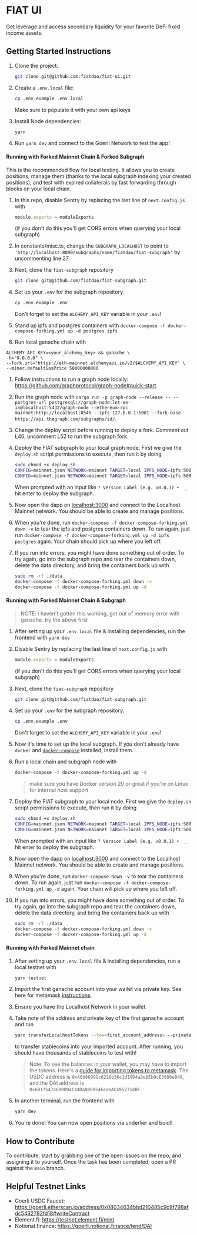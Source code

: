 # FIAT UI
Get leverage and access secondary liquidity for your favorite DeFi fixed income assets.

## Getting Started Instructions
1. Clone the project:
    ```sh
    git clone git@github.com:fiatdao/fiat-ui.git
    ```

1. Create a `.env.local` file:
    ```sh
    cp .env.example .env.local
    ```
    Make sure to populate it with your own api keys

1. Install Node dependencies:
    ```sh
    yarn
    ```

1. Run `yarn dev` and connect to the Goerli Network to test the app!

#### Running with Forked Mainnet Chain & Forked Subgraph

This is the recommended flow for local testing. It allows you to create positions, manage them (thanks to the local subgraph indexing your created positions), and test with expired collaterals by fast forwarding through blocks on your local chain.

1. In this repo, disable Sentry by replacing the last line of `next.config.js` with
    ```js
    module.exports = moduleExports
    ```
    (if you don't do this you'll get CORS errors when querying your local subgraph)

1. In constants/misc.ts, change the `SUBGRAPH_LOCALHOST` to point to `'http://localhost:8000/subgraphs/name/fiatdao/fiat-subgraph'` by uncommenting line 27

1. Next, clone the `fiat-subgraph` repository
    ```sh
    git clone git@github.com/fiatdao/fiat-subgraph.git
    ```

1. Set up your `.env` for the subgraph repository.
    ```sh
    cp .env.example .env
    ```
    Don't forget to set the `ALCHEMY_API_KEY` variable in your `.env`!

1. Stand up ipfs and postgres containers with `docker-compose -f docker-compose-forking.yml up -d postgres ipfs`

1. Run local ganache chain with
  ```
  ALCHEMY_API_KEY=<your_alchemy_key> && ganache \
  -h="0.0.0.0" \
  --fork.url="https://eth-mainnet.alchemyapi.io/v2/$ALCHEMY_API_KEY" \
  --miner.defaultGasPrice 50000000000
  ```

1. Follow instructions to run a graph node locally: https://github.com/graphprotocol/graph-node#quick-start

1. Run the graph node with `cargo run -p graph-node --release -- --postgres-url postgresql://graph-node:let-me-in@localhost:5432/graph-node --ethereum-rpc mainnet:http://localhost:8545 --ipfs 127.0.0.1:5001 --fork-base https://api.thegraph.com/subgraphs/id/`.

1. Change the deploy script before running to deploy a fork. Comment out L46, uncomment L52 to run the subgraph fork.

1. Deploy the FIAT subgraph to your local graph node. First we give the `deploy.sh` script permissions to execute, then run it by doing
    ```sh
    sudo chmod +x deploy.sh
    CONFIG=mainnet.json NETWORK=mainnet TARGET=local IPFS_NODE=ipfs:5001 GRAPH_NODE=http://localhost:8030 yarn build
    CONFIG=mainnet.json NETWORK=mainnet TARGET=local IPFS_NODE=ipfs:5001 GRAPH_NODE=http://localhost:8030 yarn deploy
    ```
    When prompted with an input like
    `? Version Label (e.g. v0.0.1) ‣  _ `
    hit enter to deploy the subgraph.

1. Now open the dapp on [localhost:3000](localhost:3000) and connect to the Localhost Mainnet network. You should be able to create and manage positions.

1. When you're done, run `docker-compose -f docker-compose-forking.yml down -v` to tear the ipfs and postgres containers down. To run again, just run `docker-compose -f docker-compose-forking.yml up -d ipfs postgres` again. Your chain should pick up where you left off.

1. If you run into errors, you might have done something out of order. To try again, go into the subgraph repo and tear the containers down, delete the data directory, and bring the containers back up with
    ```sh
    sudo rm -rf ./data
    docker-compose -f docker-compose-forking.yml down -v
    docker-compose -f docker-compose-forking.yml up -d
    ``` 

#### Running with Forked Mainnet Chain & Subgraph

> NOTE: i haven't gotten this working, got out of memory error with ganache. try the above first

1. After setting up your `.env.local` file & installing dependencies, run the frontend with `yarn dev`

1. Disable Sentry by replacing the last line of `next.config.js` with
    ```js
    module.exports = moduleExports
    ```
    (if you don't do this you'll get CORS errors when querying your local subgraph)

1. Next, clone the `fiat-subgraph` repository
    ```sh
    git clone git@github.com/fiatdao/fiat-subgraph.git
    ```

1. Set up your `.env` for the subgraph repository.
    ```sh
    cp .env.example .env
    ```
    Don't forget to set the `ALCHEMY_API_KEY` variable in your `.env`!

1. Now it's time to set up the local subgraph. If you don't already have `docker` and [`docker-compose`](https://github.com/docker/compose) installed, install them.

1. Run a local chain and subgraph node with
    ```sh
    docker-compose -f docker-compose-forking.yml up -d
    ```
    > make sure you have Docker version 20 or great if you're on Linux for internal host support

1. Deploy the FIAT subgraph to your local node. First we give the `deploy.sh` script permissions to execute, then run it by doing
    ```sh
    sudo chmod +x deploy.sh
    CONFIG=mainnet.json NETWORK=mainnet TARGET=local IPFS_NODE=ipfs:5001 GRAPH_NODE=http://localhost:8030 yarn build
    CONFIG=mainnet.json NETWORK=mainnet TARGET=local IPFS_NODE=ipfs:5001 GRAPH_NODE=http://localhost:8030 yarn build
    ```
    When prompted with an input like
    `? Version Label (e.g. v0.0.1) ‣  _ `
    hit enter to deploy the subgraph.

1. Now open the dapp on [localhost:3000](localhost:3000) and connect to the Localhost Mainnet network. You should be able to create and manage positions.

1. When you're done, run `docker-compose down -v` to tear the containers down. To run again, just run `docker-compose -f docker-compose-forking.yml up -d` again. Your chain will pick up where you left off.

1. If you run into errors, you might have done something out of order. To try again, go into the subgraph repo and tear the containers down, delete the data directory, and bring the containers back up with
    ```sh
    sudo rm -rf ./data
    docker-compose -f docker-compose-forking.yml down -v
    docker-compose -f docker-compose-forking.yml up -d 
    ```

#### Running with Forked Mainnet chain
1. After setting up your `.env.local` file & installing dependencies, run a local testnet with
    ```sh 
    yarn testnet
    ```

1. Import the first ganache account into your wallet via private key. See here for metamask [instructions](https://metamask.zendesk.com/hc/en-us/articles/360015489331-How-to-import-an-account#h_01G01W07NV7Q94M7P1EBD5BYM4).

1. Ensure you have the Localhost Network in your wallet.

1. Take note of the address and private key of the first ganache account and run
    ```sh
    yarn transferLocalhostTokens --to=<first_account_address> --private-key=<first_account_private_key>
    ```
    to transfer stablecoins into your imported account. After running, you should have thousands of stablecoins to test with!
    > Note: To see the balances in your wallet, you may have to import the tokens. Here's a [guide for importing tokens to metamask](https://metamask.zendesk.com/hc/en-us/articles/360015489031-How-to-add-unlisted-tokens-custom-tokens-in-MetaMask). The USDC address is `0xA0b86991c6218b36c1d19D4a2e9Eb0cE3606eB48`, and the DAI address is `0x6B175474E89094C44Da98b954EedeAC495271d0F`.

1. In another terminal, run the frontend with
    ```sh
    yarn dev
    ```

1. You're done! You can now open positions via underlier and buidl!

## How to Contribute
To contribute, start by grabbing one of the open issues on the repo, and assigning it to yourself. Once the task has been completed, open a PR against the `main` branch.

## Helpful Testnet Links
- Goerli USDC Faucet: https://goerli.etherscan.io/address/0x08034634bbd210485c9c8f798afdc5432782fd18#writeContract
- Element.fi: https://testnet.element.fi/mint
- Notional.finance: https://goerli.notional.finance/lend/DAI

